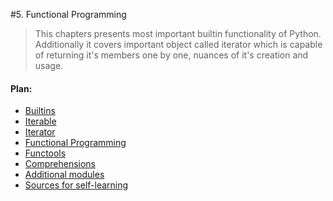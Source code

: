 #5. Functional Programming

> This chapters presents most important builtin functionality of Python. Additionally it covers important object called iterator which is capable of returning it's members one by one, nuances of it's creation and usage.

#### Plan:

* [Builtins](/ch05-intro/s01-builtins.md)
* [Iterable](/ch05-intro/s02-iterable.md)
* [Iterator](/ch05-intro/s03-iterator.md)
* [Functional Programming](/ch05-intro/s04-functional-programming.md)
* [Functools](/ch05-intro/s05-functools.md)
* [Comprehensions](/ch05-intro/s06-comprehensions.md)
* [Additional modules](/ch05-intro/s07-additional-modules.md)
* [Sources for self-learning](/ch05-intro/s08-sources-for-self-learning.md)
    